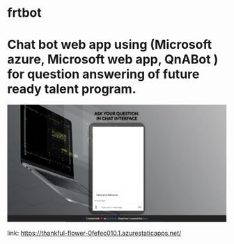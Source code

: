 # frtbot
# Chat bot web app using (Microsoft azure, Microsoft web app, QnABot ) for question answering of future ready talent program.
![ScreenShot](https://github.com/RUDRANSH-hub/frtbot/blob/main/Screenshot%202022-05-17%20235324.png)

link: https://thankful-flower-0fefec010.1.azurestaticapps.net/
